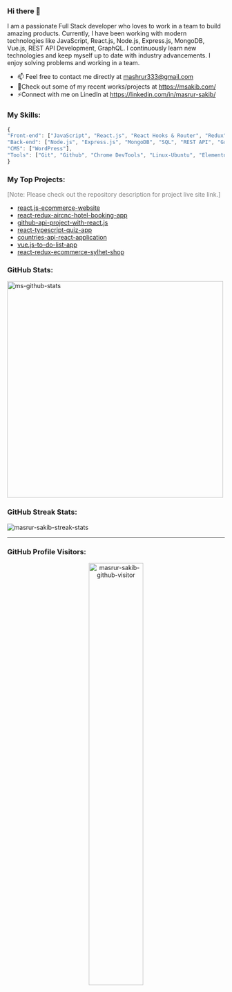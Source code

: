 ### Hi there 👋

I am a passionate Full Stack developer who loves to work in a team to build amazing products. Currently, I have been working with modern technologies like JavaScript, React.js, Node.js, Express.js, MongoDB, Vue.js, REST API Development, GraphQL. I continuously learn new technologies and keep myself up to date with industry advancements. I enjoy solving problems and working in a team.

- 📫 Feel free to contact me directly at mashrur333@gmail.com
- 🔭Check out some of my recent works/projects at https://msakib.com/
- ⚡Connect with me on LinedIn at https://linkedin.com/in/masrur-sakib/

### My Skills:

```js
{
"Front-end": ["JavaScript", "React.js", "React Hooks & Router", "Redux", "Vue.js", "Vuex", "HTML", "CSS", "Saas" "Bootstrap", "Material UI"],
"Back-end": ["Node.js", "Express.js", "MongoDB", "SQL", "REST API", "GraphQL", "Firebase", "Heroku"],
"CMS": ["WordPress"],
"Tools": ["Git", "Github", "Chrome DevTools", "Linux-Ubuntu", "Elementor Page Builder", "Adobe Photoshop", "Adobe Illustrator", "Microsoft Office", "Slack", "VS Code", "Trello", "Zira", "Asana"]
}


```

### My Top Projects:

<p style="color:grey;">[Note: Please check out the repository description for project live site link.]</p>

- [react.js-ecommerce-website](https://github.com/masrur-sakib/react.js-ecommerce-website)
- [react-redux-aircnc-hotel-booking-app](https://github.com/masrur-sakib/react-redux-aircnc-hotel-booking-app)
- [github-api-project-with-react.js](https://github.com/masrur-sakib/github-api-project-with-react.js)
- [react-typescript-quiz-app](https://github.com/masrur-sakib/react-typescript-quiz-app)
- [countries-api-react-application](https://github.com/masrur-sakib/countries-api-react-application)
- [vue.js-to-do-list-app](https://github.com/masrur-sakib/vue.js-to-do-list-app)
- [react-redux-ecommerce-sylhet-shop](https://github.com/masrur-sakib/react-redux-ecommerce-sylhet-shop-application)

### GitHub Stats:

<img width="500px" alt="ms-github-stats"  src="https://github-readme-stats.vercel.app/api?username=masrur-sakib&show_icons=true"/>

### GitHub Streak Stats:
<img align="center" alt="masrur-sakib-streak-stats" src="https://github-readme-streak-stats.herokuapp.com/?user=masrur-sakib&" />

---

### GitHub Profile Visitors:

<p align="center">
  <img align="center" alt="masrur-sakib-github-visitor" width="50%" src="https://profile-counter.glitch.me/masrur-sakib/count.svg" />
</p>
